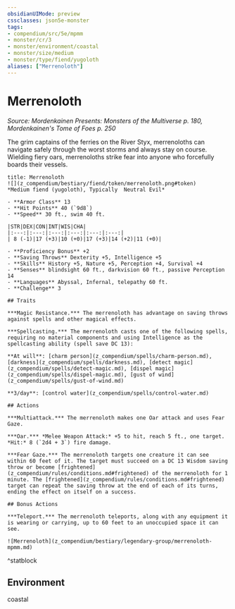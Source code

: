 ```yaml
---
obsidianUIMode: preview
cssclasses: json5e-monster
tags:
- compendium/src/5e/mpmm
- monster/cr/3
- monster/environment/coastal
- monster/size/medium
- monster/type/fiend/yugoloth
aliases: ["Merrenoloth"]
---
```

# Merrenoloth
*Source: Mordenkainen Presents: Monsters of the Multiverse p. 180, Mordenkainen's Tome of Foes p. 250*  

The grim captains of the ferries on the River Styx, merrenoloths can navigate safely through the worst storms and always stay on course. Wielding fiery oars, merrenoloths strike fear into anyone who forcefully boards their vessels.

```ad-statblock
title: Merrenoloth
![](z_compendium/bestiary/fiend/token/merrenoloth.png#token)
*Medium fiend (yugoloth), Typically  Neutral Evil*

- **Armor Class** 13 
- **Hit Points** 40 (`9d8`)
- **Speed** 30 ft., swim 40 ft.

|STR|DEX|CON|INT|WIS|CHA|
|:---:|:---:|:---:|:---:|:---:|:---:|
| 8 (-1)|17 (+3)|10 (+0)|17 (+3)|14 (+2)|11 (+0)|

- **Proficiency Bonus** +2
- **Saving Throws** Dexterity +5, Intelligence +5
- **Skills** History +5, Nature +5, Perception +4, Survival +4
- **Senses** blindsight 60 ft., darkvision 60 ft., passive Perception 14
- **Languages** Abyssal, Infernal, telepathy 60 ft.
- **Challenge** 3

## Traits

***Magic Resistance.*** The merrenoloth has advantage on saving throws against spells and other magical effects.

***Spellcasting.*** The merrenoloth casts one of the following spells, requiring no material components and using Intelligence as the spellcasting ability (spell save DC 13):

**At will**: [charm person](z_compendium/spells/charm-person.md), [darkness](z_compendium/spells/darkness.md), [detect magic](z_compendium/spells/detect-magic.md), [dispel magic](z_compendium/spells/dispel-magic.md), [gust of wind](z_compendium/spells/gust-of-wind.md)

**3/day**: [control water](z_compendium/spells/control-water.md)

## Actions

***Multiattack.*** The merrenoloth makes one Oar attack and uses Fear Gaze.

***Oar.*** *Melee Weapon Attack:* +5 to hit, reach 5 ft., one target. *Hit:* 8 (`2d4 + 3`) fire damage.

***Fear Gaze.*** The merrenoloth targets one creature it can see within 60 feet of it. The target must succeed on a DC 13 Wisdom saving throw or become [frightened](z_compendium/rules/conditions.md#frightened) of the merrenoloth for 1 minute. The [frightened](z_compendium/rules/conditions.md#frightened) target can repeat the saving throw at the end of each of its turns, ending the effect on itself on a success.

## Bonus Actions

***Teleport.*** The merrenoloth teleports, along with any equipment it is wearing or carrying, up to 60 feet to an unoccupied space it can see.

![Merrenoloth](z_compendium/bestiary/legendary-group/merrenoloth-mpmm.md)
```
^statblock

## Environment

coastal